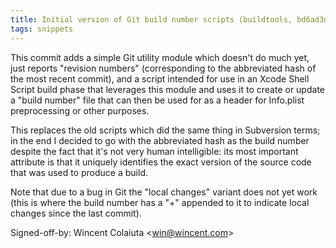 ```yaml
---
title: Initial version of Git build number scripts (buildtools, bd6ad3d)
tags: snippets
---
```


This commit adds a simple Git utility module which doesn't do much yet, just reports "revision numbers" (corresponding to the abbreviated hash of the most recent commit), and a script intended for use in an Xcode Shell Script build phase that leverages this module and uses it to create or update a "build number" file that can then be used for as a header for Info.plist preprocessing or other purposes.

This replaces the old scripts which did the same thing in Subversion terms; in the end I decided to go with the abbreviated hash as the build number despite the fact that it's not very human intelligible: its most important attribute is that it uniquely identifies the exact version of the source code that was used to produce a build.

Note that due to a bug in Git the "local changes" variant does not yet work (this is where the build number has a "+" appended to it to indicate local changes since the last commit).

Signed-off-by: Wincent Colaiuta &lt;win@wincent.com&gt;
